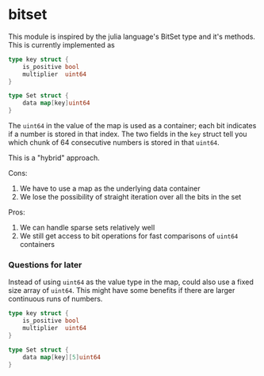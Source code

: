 # bitset

This module is inspired by the julia language's BitSet type and it's methods. This is
currently implemented as
```go
type key struct {
	is_positive bool
	multiplier  uint64
}

type Set struct {
	data map[key]uint64
}
```
The `uint64` in the value of the map is used as a container; each bit indicates if a
number is stored in that index. The two fields in the `key` struct tell you which chunk
of 64 consecutive numbers is stored in that `uint64`.

This is a "hybrid" approach.

Cons:
1. We have to use a map as the underlying data container
1. We lose the possibility of straight iteration over all the bits in the set

Pros:
1. We can handle sparse sets relatively well
1. We still get access to bit operations for fast comparisons of `uint64` containers

### Questions for later
Instead of using `uint64` as the value type in the map, could also use a fixed size 
array of `uint64`. This might have some benefits if there are larger continuous runs of
numbers.
```go
type key struct {
	is_positive bool
	multiplier  uint64
}

type Set struct {
	data map[key][5]uint64
}
```